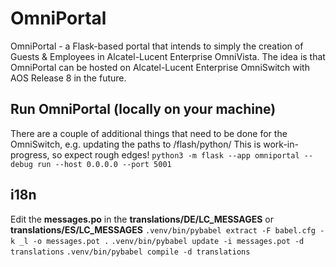 
# OmniPortal

OmniPortal - a Flask-based portal that intends to simply the creation of Guests &amp; Employees in Alcatel-Lucent Enterprise OmniVista.
The idea is that OmniPortal can be hosted on Alcatel-Lucent Enterprise OmniSwitch with AOS Release 8 in the future.

## Run OmniPortal (locally on your machine)

There are a couple of additional things that need to be done for the OmniSwitch, e.g. updating the paths to /flash/python/
This is work-in-progress, so expect rough edges!
`python3 -m flask --app omniportal --debug run --host 0.0.0.0 --port 5001`

## i18n

Edit the **messages.po** in the **translations/DE/LC_MESSAGES** or **translations/ES/LC_MESSAGES**
`.venv/bin/pybabel extract -F babel.cfg -k _l -o messages.pot .`
`.venv/bin/pybabel update -i messages.pot -d translations`
`.venv/bin/pybabel compile -d translations`
